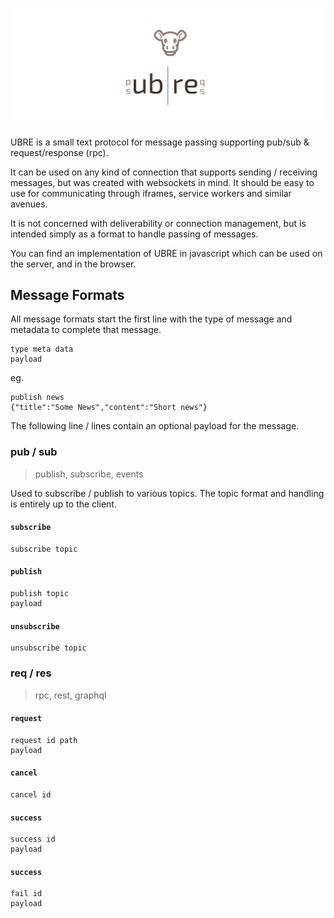 ![ubre](logo.svg)

UBRE is a small text protocol for message passing supporting pub/sub & request/response (rpc).

It can be used on any kind of connection that supports sending / receiving messages, but was created with websockets in mind. It should be easy to use for communicating through iframes, service workers and similar avenues.

It is not concerned with deliverability or connection management, but is intended simply as a format to handle passing of messages.

You can find an implementation of UBRE in javascript which can be used on the server, and in the browser. 

## Message Formats

All message formats start the first line with the type of message and metadata to complete that message.

```
type meta data
payload
```

eg.
```
publish news
{"title":"Some News","content":"Short news"}
```

The following line / lines contain an optional payload for the message.

### pub / sub 

> publish, subscribe, events

Used to subscribe / publish to various topics. The topic format and handling is entirely up to the client.

#### `subscribe`

```
subscribe topic
```

#### `publish`

```
publish topic
payload
```

#### `unsubscribe`

```
unsubscribe topic
```

### req / res

> rpc, rest, graphql

#### `request`

```
request id path
payload
```

#### `cancel`

```
cancel id
```

#### `success`

```
success id
payload
```

#### `success`

```
fail id
payload
```

